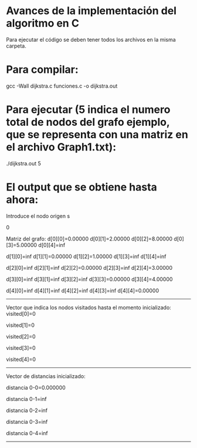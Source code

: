 # Avances de la implementación del algoritmo en C

Para ejecutar el código se deben tener todos los archivos en la misma carpeta. 

# Para compilar:
gcc -Wall dijkstra.c funciones.c -o dijkstra.out

# Para ejecutar (5 indica el numero total de nodos del grafo  ejemplo, que se representa con una matriz en el archivo Graph1.txt):
./dijkstra.out 5

# El output que se obtiene hasta ahora:
Introduce el nodo origen s

0

Matriz del grafo:
 d[0][0]=0.00000	d[0][1]=2.00000	d[0][2]=8.00000	d[0][3]=5.00000	d[0][4]=inf

 d[1][0]=inf	d[1][1]=0.00000	d[1][2]=1.00000	d[1][3]=inf	d[1][4]=inf

 d[2][0]=inf	d[2][1]=inf	d[2][2]=0.00000	d[2][3]=inf	d[2][4]=3.00000

 d[3][0]=inf	d[3][1]=inf	d[3][2]=inf	d[3][3]=0.00000	d[3][4]=4.00000

 d[4][0]=inf	d[4][1]=inf	d[4][2]=inf	d[4][3]=inf	d[4][4]=0.00000

------------
Vector que indica los nodos visitados hasta el momento inicializado:
 visited[0]=0

 visited[1]=0
 
 visited[2]=0
 
 visited[3]=0
 
 visited[4]=0

------------
Vector de distancias inicializado:
 
 distancia 0-0=0.000000
 
 distancia 0-1=inf

 distancia 0-2=inf

 distancia 0-3=inf
 
 distancia 0-4=inf

------------

